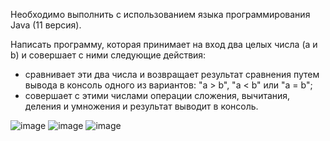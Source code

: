 Необходимо выполнить с использованием языка программирования Java (11 версия).

Написать программу, которая принимает на вход два целых числа (a и b) и совершает с ними следующие действия:
- сравнивает эти два числа и возвращает результат сравнения путем вывода в консоль одного из вариантов: "a > b", "a < b" или "a = b";
- совершает с этими числами операции сложения, вычитания, деления и умножения и результат выводит в консоль.

![image](https://github.com/minfust/AstonQA_first/assets/59063051/4cac45c7-ef89-4dd0-b327-68fd52f94d4d)
![image](https://github.com/minfust/AstonQA_first/assets/59063051/f8a949e4-d131-4af1-928c-882fa4516795)
![image](https://github.com/minfust/AstonQA_first/assets/59063051/05f124f1-ddd0-45ee-aeff-db875d10ad08)
